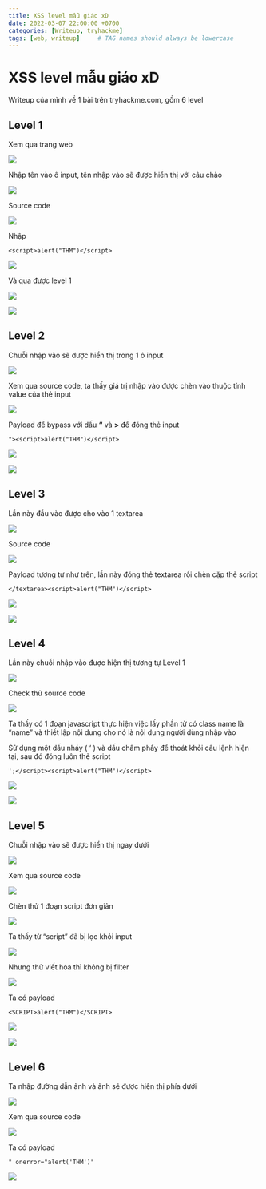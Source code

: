 ```yaml
---
title: XSS level mẫu giáo xD
date: 2022-03-07 22:00:00 +0700
categories: [Writeup, tryhackme]
tags: [web, writeup]     # TAG names should always be lowercase
---
```

# XSS level mẫu giáo xD

Writeup của mình về 1 bài trên tryhackme.com, gồm 6 level

## Level 1

Xem qua trang web

![](/assets/img/XSSTHM/Untitled.png)

Nhập tên vào ô input, tên nhập vào sẽ được hiển thị với câu chào

![](/assets/img/XSSTHM/Untitled1.png)

Source code

![](/assets/img/XSSTHM/Untitled2.png)

Nhập

```
<script>alert("THM")</script>
```

![](/assets/img/XSSTHM/Untitled3.png)

Và qua được level 1

![](/assets/img/XSSTHM/Untitled4.png)

![](/assets/img/XSSTHM/Untitled5.png)

## Level 2

Chuỗi nhập vào sẽ được hiển thị trong 1 ô input

![](/assets/img/XSSTHM/Untitled6.png)

Xem qua source code, ta thấy giá trị nhập vào được chèn vào thuộc tính value của thẻ input

![](/assets/img/XSSTHM/Untitled7.png)

Payload để bypass với dấu **“** và **>** để đóng thẻ input

```
"><script>alert("THM")</script>
```

![](/assets/img/XSSTHM/Untitled8.png)

![](/assets/img/XSSTHM/Untitled9.png)

## Level 3

Lần này đầu vào được cho vào 1 textarea

![](/assets/img/XSSTHM/Untitled10.png)

Source code

![](/assets/img/XSSTHM/Untitled11.png)

Payload tương tự như trên, lần này đóng thẻ textarea rồi chèn cặp thẻ script

```
</textarea><script>alert("THM")</script>
```

![](/assets/img/XSSTHM/Untitled12.png)

![](/assets/img/XSSTHM/Untitled13.png)

## Level 4

Lần này chuỗi nhập vào được hiện thị tương tự Level 1

![](/assets/img/XSSTHM/Untitled14.png)

Check thử source code

![](/assets/img/XSSTHM/Untitled15.png)

Ta thấy có 1 đoạn javascript thực hiện việc lấy phần tử có class name là “name” và thiết lập nội dung cho nó là nội dung người dùng nhập vào

Sử dụng một dấu nháy ( ‘ ) và dấu chấm phẩy để thoát khỏi câu lệnh hiện tại, sau đó đóng luôn thẻ script

```
';</script><script>alert("THM")</script>
```

![](/assets/img/XSSTHM/Untitled16.png)

![](/assets/img/XSSTHM/Untitled17.png)

## Level 5

Chuỗi nhập vào sẽ được hiển thị ngay dưới

![](/assets/img/XSSTHM/Untitled18.png)

Xem qua source code

![](/assets/img/XSSTHM/Untitled19.png)

Chèn thử 1 đoạn script đơn giản

![](/assets/img/XSSTHM/Untitled20.png)

Ta thấy từ “script” đã bị lọc khỏi input

![](/assets/img/XSSTHM/Untitled21.png)

Nhưng thử viết hoa thì không bị filter

![](/assets/img/XSSTHM/Untitled22.png)

Ta có payload

```
<SCRIPT>alert("THM")</SCRIPT>
```

![](/assets/img/XSSTHM/Untitled23.png)

![](/assets/img/XSSTHM/Untitled24.png)

## Level 6

Ta nhập đường dẫn ảnh và ảnh sẽ được hiện thị phía dưới

![](/assets/img/XSSTHM/Untitled25.png)

Xem qua source code

![](/assets/img/XSSTHM/Untitled26.png)

Ta có payload

```
" onerror="alert('THM')"
```

![](/assets/img/XSSTHM/Untitled27.png)
